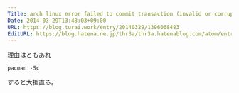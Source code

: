 ```yaml
---
Title: arch linux error failed to commit transaction (invalid or corrupted package)でpacmanが使えない場合
Date: 2014-03-29T13:48:03+09:00
URL: https://blog.turai.work/entry/20140329/1396068483
EditURL: https://blog.hatena.ne.jp/thr3a/thr3a.hatenablog.com/atom/entry/12921228815720924482
---
```


理由はともあれ
```
pacman -Sc
```
すると大抵直る。
